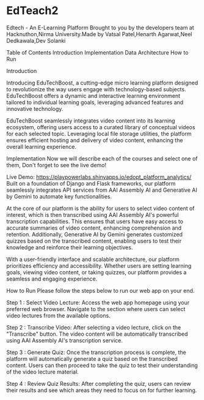 # EdTeach2
 
Edtech - An E-Learning Platform
Brought to you by the developers team at Hacknuthon,Nirma University.Made by Vatsal Patel,Henarth Agarwat,Neel Dedkawala,Dev Solanki

Table of Contents
Introduction
Implementation
Data Architecture
How to Run

Introduction

Introducing EduTechBoost, a cutting-edge micro learning platform designed to revolutionize the way users engage with technology-based subjects. EduTechBoost offers a dynamic and interactive learning environment tailored to individual learning goals, leveraging advanced features and innovative technology.

EduTechBoost seamlessly integrates video content into its learning ecosystem, offering users access to a curated library of conceptual videos for each selected topic. Leveraging local file storage utilities, the platform ensures efficient hosting and delivery of video content, enhancing the overall learning experience.


Implementation 
Now we will describe each of the courses and select one of them, Don't forget to see the live demo!

Live Demo: https://playpowerlabs.shinyapps.io/edopt_platform_analytics/
Built on a foundation of Django and Flask frameworks, our platform seamlessly integrates API services from AAI Assembly AI and Generative AI by Gemini to automate key functionalities.

At the core of our platform is the ability for users to select video content of interest, which is then transcribed using AAI Assembly AI's powerful transcription capabilities. This ensures that users have easy access to accurate summaries of video content, enhancing comprehension and retention. Additionally, Generative AI by Gemini generates customized quizzes based on the transcribed content, enabling users to test their knowledge and reinforce their learning objectives.

With a user-friendly interface and scalable architecture, our platform prioritizes efficiency and accessibility. Whether users are setting learning goals, viewing video content, or taking quizzes, our platform provides a seamless and engaging experience.

How to Run
Please follow the steps below to run our web app on your end.

Step 1 : Select Video Lecture:
Access the web app homepage using your preferred web browser.
Navigate to the section where users can select video lectures from the available options.


Step 2 : Transcribe Video:
After selecting a video lecture, click on the "Transcribe" button.
The video content will be automatically transcribed using AAI Assembly AI's transcription service.


Step 3 : Generate Quiz:
Once the transcription process is complete, the platform will automatically generate a quiz based on the transcribed content.
Users can then proceed to take the quiz to test their understanding of the video lecture material.


Step 4 : Review Quiz Results:
After completing the quiz, users can review their results and see which areas they need to focus on for further learning.

